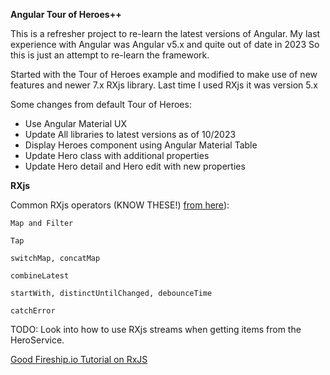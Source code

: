 **Angular Tour of Heroes++**

This is a refresher project to re-learn the latest versions of Angular.
My last experience with Angular was Angular v5.x and quite out of date in 2023
So this is just an attempt to re-learn the framework.

Started with the Tour of Heroes example and modified to make use of new features
and newer 7.x RXjs library. Last time I used RXjs it was version 5.x

Some changes from default Tour of Heroes:

- Use Angular Material UX
- Update All libraries to latest versions as of 10/2023
- Display Heroes component using Angular Material Table
- Update Hero class with additional properties
- Update Hero detail and Hero edit with new properties

**RXjs**

Common RXjs operators (KNOW THESE!) [from here](https://www.youtube.com/watch?v=Byttv3YpjQk)):

`Map and Filter`

`Tap`

`switchMap, concatMap`

`combineLatest`

`startWith, distinctUntilChanged, debounceTime`

`catchError`

TODO: Look into how to use RXjs streams when getting items from the HeroService.

[Good Fireship.io Tutorial on RxJS](https://github.com/fireship-io/175-code-this-not-that-rxjs)